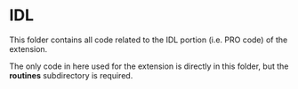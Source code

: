 # IDL

This folder contains all code related to the IDL portion (i.e. PRO code) of the extension.

The only code in here used for the extension is directly in this folder, but the **routines** subdirectory is required.
